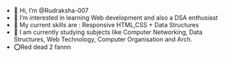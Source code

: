 - 👋 Hi, I’m @Rudraksha-007
- 👀 I’m interested in learning Web development and also a DSA enthusiast
- 🌱 My current skills are : Responsive HTML,CSS + Data Structures
- 🏫 I am currently studying subjects like Computer Networking, Data Structures, Web Technology, Computer Organisation and Arch.
- ⭕Red dead 2 fannn
<!---
Rudraksha-007/Rudraksha-007 is a ✨ special ✨ repository because its `README.md` (this file) appears on your GitHub profile.
You can click the Preview link to take a look at your changes.
--->
